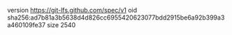 version https://git-lfs.github.com/spec/v1
oid sha256:ad7b81a3b5638d4d826cc6955420623077bdd2915be6a92b399a3a460109fe37
size 2540
